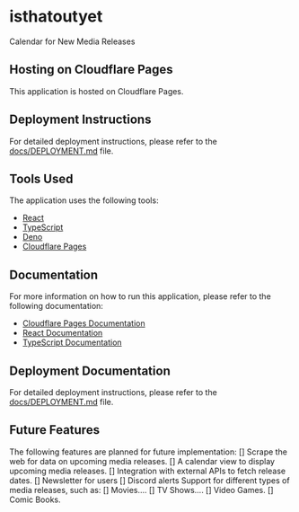 # isthatoutyet
Calendar for New Media Releases


## Hosting on Cloudflare Pages
This application is hosted on Cloudflare Pages.

## Deployment Instructions
For detailed deployment instructions, please refer to the [docs/DEPLOYMENT.md](docs/DEPLOYMENT.md) file.

## Tools Used
The application uses the following tools:
- [React](https://reactjs.org/)
- [TypeScript](https://www.typescriptlang.org/)
- [Deno](https://deno.land/)
- [Cloudflare Pages](https://pages.cloudflare.com/)


## Documentation
For more information on how to run this application, please refer to the following documentation:
- [Cloudflare Pages Documentation](https://developers.cloudflare.com/pages)
- [React Documentation](https://reactjs.org/docs/getting-started.html)
- [TypeScript Documentation](https://www.typescriptlang.org/docs/)

## Deployment Documentation
For detailed deployment instructions, please refer to the [docs/DEPLOYMENT.md](docs/DEPLOYMENT.md) file.

## Future Features
The following features are planned for future implementation:
[] Scrape the web for data on upcoming media releases.
[] A calendar view to display upcoming media releases.
[] Integration with external APIs to fetch release dates.
[] Newsletter for users
[] Discord alerts
Support for different types of media releases, such as:
    [] Movies....
    [] TV Shows....
    [] Video Games.
    [] Comic Books.
